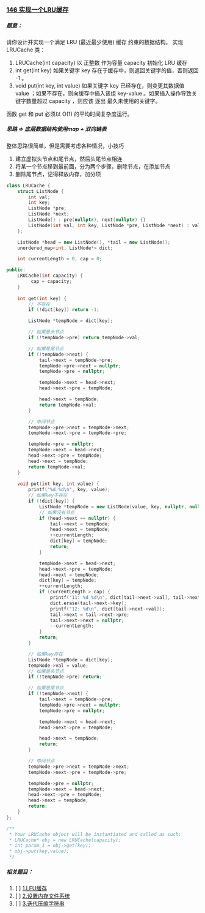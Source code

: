 ### [146 实现一个LRU缓存](https://leetcode.cn/problems/lru-cache/solutions/259678/lruhuan-cun-ji-zhi-by-leetcode-solution/)

##### 题意：
请你设计并实现一个满足  LRU (最近最少使用) 缓存 约束的数据结构。
实现 LRUCache 类：

1. LRUCache(int capacity) 以 正整数 作为容量 capacity 初始化 LRU 缓存
2. int get(int key) 如果关键字 key 存在于缓存中，则返回关键字的值，否则返回 -1 。
3. void put(int key, int value) 如果关键字 key 已经存在，则变更其数据值 value ；如果不存在，则向缓存中插入该组 key-value 。如果插入操作导致关键字数量超过 capacity ，则应该 逐出 最久未使用的关键字。

函数 get 和 put 必须以 O(1) 的平均时间复杂度运行。


##### 思路 => 底层数据结构使用map + 双向链表
整体思路很简单，但是需要考虑各种情况，小技巧
1. 建立虚拟头节点和尾节点，然后头尾节点相连
2. 将某一个节点移到最前面，分为两个步骤，删除节点，在添加节点
3. 删除尾节点，记得释放内存，加分项


```c++
class LRUCache {    
    struct ListNode {
        int val;
        int key;
        ListNode *pre;
        ListNode *next;
        ListNode() : pre(nullptr), next(nullptr) {}
        ListNode(int val, int key, ListNode *pre, ListNode *next) : val(val), key(key), pre(pre), next(next) {}
    };

    ListNode *head = new ListNode(), *tail = new ListNode();
    unordered_map<int, ListNode*> dict;

    int currentLength = 0, cap = 0;

public:
    LRUCache(int capacity) {
         cap = capacity;
    }
    
    int get(int key) {
        // 不存在
        if (!dict[key]) return -1;

        ListNode *tempNode = dict[key];

        // 如果是头节点
        if (!tempNode->pre) return tempNode->val;

        // 如果是尾节点
        if (!tempNode->next) {
            tail->next = tempNode->pre;
            tempNode->pre->next = nullptr;
            tempNode->pre = nullptr;

            tempNode->next = head->next;
            head->next->pre = tempNode;

            head->next = tempNode;
            return tempNode->val;
        }

        // 中间节点
        tempNode->pre->next = tempNode->next;
        tempNode->next->pre = tempNode->pre;

        tempNode->pre = nullptr;
        tempNode->next = head->next;
        head->next->pre = tempNode;
        head->next = tempNode;
        return tempNode->val;
    }
    
    void put(int key, int value) {
        printf("%d %d\n", key, value);
        // 如果key不存在
        if (!dict[key]) {
            ListNode *tempNode = new ListNode(value, key, nullptr, nullptr);
            // 如果没有节点
            if (head->next == nullptr) {
                tail->next = tempNode;
                head->next = tempNode;
                ++currentLength;
                dict[key] = tempNode;
                return;
            }

            tempNode->next = head->next;
            head->next->pre = tempNode;
            head->next = tempNode;
            dict[key] = tempNode;
            ++currentLength;
            if (currentLength > cap) {
                printf("11: %d %d\n", dict[tail->next->val], tail->next->val);
                dict.erase(tail->next->key);
                printf("12: %d\n", dict[tail->next->val]);
                tail->next = tail->next->pre;
                tail->next->next = nullptr;
                --currentLength;
            }
            return;
        }

        // 如果key存在
        ListNode *tempNode = dict[key];
        tempNode->val = value;
        // 如果是头节点
        if (!tempNode->pre) return;

        // 如果是尾节点
        if (!tempNode->next) {
            tail->next = tempNode->pre;
            tempNode->pre->next = nullptr;
            tempNode->pre = nullptr;

            tempNode->next = head->next;
            head->next->pre = tempNode;

            head->next = tempNode;
            return;
        }

        // 中间节点
        tempNode->pre->next = tempNode->next;
        tempNode->next->pre = tempNode->pre;

        tempNode->pre = nullptr;
        tempNode->next = head->next;
        head->next->pre = tempNode;
        head->next = tempNode;
        return;
    }
};

/**
 * Your LRUCache object will be instantiated and called as such:
 * LRUCache* obj = new LRUCache(capacity);
 * int param_1 = obj->get(key);
 * obj->put(key,value);
 */
```

##### 相关题目：
1. [ ] [1.LFU缓存](https://leetcode.cn/problems/lfu-cache/description/)
2. [ ] [2.设置内存文件系统](https://leetcode.cn/problems/design-in-memory-file-system/description/)
3. [ ] [3.迭代压缩字符串](https://leetcode.cn/problems/design-compressed-string-iterator/description/)
